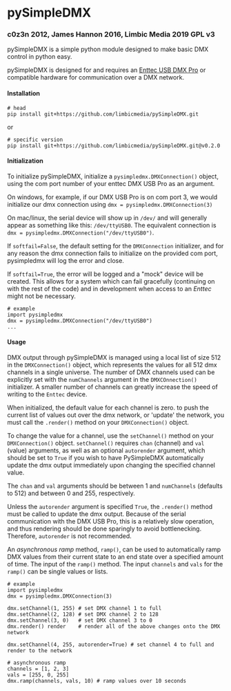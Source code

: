 pySimpleDMX
===========

### c0z3n 2012, James Hannon 2016, Limbic Media 2019 GPL v3 ###


pySimpleDMX is a simple python module designed to make basic DMX control in python easy.

pySimpleDMX is designed for and requires an [Enttec USB DMX Pro](http://www.enttec.com/index.php?main_menu=Products&pn=70304&show=description&name=dmxusbpro) or compatible hardware for communication over a DMX network.

#### Installation ####

```
# head
pip install git+https://github.com/limbicmedia/pySimpleDMX.git
```

or

```
# specific version
pip install git+https://github.com/limbicmedia/pySimpleDMX.git@v0.2.0
```

#### Initialization ####
To initialize pySimpleDMX, initialize a `pysimpledmx.DMXConnection()` object, using the com port number of your enttec DMX USB Pro as an argument. 

On windows, for example, if our DMX USB Pro is on com port 3, we would initialize our dmx connection using `dmx = pysimpledmx.DMXConnection(3)`

On mac/linux, the serial device will show up in `/dev/` and will generally appear as something like this: `/dev/ttyUSB0`. The equivalent connection is `dmx = pysimpledmx.DMXConnection("/dev/ttyUSB0")`.

If `softfail=False`, the default setting for the `DMXConnection` initializer, and for any reason the dmx connection fails to initialize on the provided com port, pysimpledmx will log the error and close.

If `softfail=True`, the error will be logged and a "mock" device will be created. This allows for a system which can fail gracefully (continuing on with the rest of the code) and in development when access to an *Enttec* might not be necessary. 

    # example
    import pysimpledmx
    dmx = pysimpledmx.DMXConnection("/dev/ttyUSB0")
    ...


#### Usage ####
DMX output through pySimpleDMX is managed using a local list of size 512 in the `DMXConnection()` object, which represents the values for all 512 dmx channels in a single universe. The number of DMX channels used can be explicitly set with the `numChannels` argument in the `DMXCOnnection()` initializer. A smaller number of channels can greatly increase the speed of writing to the `Enttec` device.

When initialized, the default value for each channel is zero. to push the current list of values out over the dmx network, or 'update' the network, you must call the `.render()` method on your `DMXConnection()` object.

To change the value for a channel, use the `setChannel()` method on your `DMXConnection()` object. `setChannel()` requires `chan` (channel) and `val` (value) arguments, as well as an optional `autorender` argument, which should be set to `True` if you wish to have PySimpleDMX automatically update the dmx output immediately upon changing the specified channel value.

The `chan` and `val` arguments should be between 1 and `numChannels` (defaults to 512) and between 0 and 255, respectively.

Unless the `autorender` argument is specified `True`, the `.render()` method must be called to update the dmx output. Because of the serial communication with the DMX USB Pro, this is a relatively slow operation, and thus rendering should be done sparingly to avoid bottlenecking. Therefore, `autorender` is not recommended.

An *asynchronous ramp* method, `ramp()`, can be used to automatically ramp DMX values from their current state to an end state over a specified amount of time. The input of the `ramp()` method. The input `channels` and `vals` for the `ramp()` can be single values or lists.

    # example
    import pysimpledmx
    dmx = pysimpledmx.DMXConnection(3)

    dmx.setChannel(1, 255) # set DMX channel 1 to full
    dmx.setChannel(2, 128) # set DMX channel 2 to 128
    dmx.setChannel(3, 0)   # set DMX channel 3 to 0
    dmx.render() render    # render all of the above changes onto the DMX network

    dmx.setChannel(4, 255, autorender=True) # set channel 4 to full and render to the network

    # asynchronous ramp
    channels = [1, 2, 3]
    vals = [255, 0, 255]
    dmx.ramp(channels, vals, 10) # ramp values over 10 seconds
